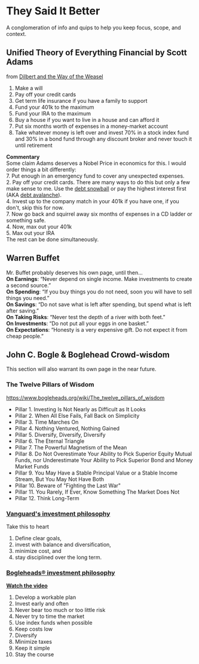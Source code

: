 # They Said It Better
A conglomeration of info and quips to help you keep focus, scope, and context.

## Unified Theory of Everything Financial by Scott Adams
from [Dilbert and the Way of the Weasel](http://smile.amazon.com/exec/obidos/ASIN/006052149X/dogberrypatch-20)

1. Make a will  
2. Pay off your credit cards  
3. Get term life insurance if you have a family to support  
4. Fund your 401k to the maximum  
5. Fund your IRA to the maximum  
6. Buy a house if you want to live in a house and can afford it  
7. Put six months worth of expenses in a money-market account  
8. Take whatever money is left over and invest 70% in a stock index fund and 30% in a bond fund through any discount broker and never touch it until retirement  

**Commentary**  
Some claim Adams deserves a Nobel Price in economics for this. I would order things a bit differently:  
7. Put enough in an emergency fund to cover any unexpected expenses.  
2. Pay off your credit cards. There are many ways to do this but only a few make sense to me. Use the [debt snowball](https://en.wikipedia.org/wiki/Debt-snowball_method) or pay the highest interest first (AKA [debt avalanche](https://www.google.com/webhp?sourceid=chrome-instant&ion=1&espv=2&ie=UTF-8#q=debt%20avalanche)).  
4. Invest up to the company match in your 401k if you have one, if you don't, skip this for now.  
7. Now go back and squirrel away six months of expenses in a CD ladder or something safe.  
4. Now, max out your 401k  
5. Max out your IRA  
The rest can be done simultaneously.  

## Warren Buffet
Mr. Buffet probably deserves his own page, until then...  
**On Earnings**: “Never depend on single income. Make investments to create a second source.”  
**On Spending**: “If you buy things you do not need, soon you will have to sell things you need.”  
**On Savings**: “Do not save what is left after spending, but spend what is left after saving.”  
**On Taking Risks**: “Never test the depth of a river with both feet.”  
**On Investments**: “Do not put all your eggs in one basket.”  
**On Expectations**: “Honesty is a very expensive gift. Do not expect it from cheap people.”  

## John C. Bogle & Boglehead Crowd-wisdom
This section will also warrant its own page in the near future.

### The Twelve Pillars of Wisdom
<https://www.bogleheads.org/wiki/The_twelve_pillars_of_wisdom>
* Pillar 1. Investing Is Not Nearly as Difficult as It Looks
* Pillar 2. When All Else Fails, Fall Back on Simplicity 
* Pillar 3. Time Marches On 
* Pillar 4. Nothing Ventured, Nothing Gained 
* Pillar 5. Diversify, Diversify, Diversify 
* Pillar 6. The Eternal Triangle 
* Pillar 7. The Powerful Magnetism of the Mean 
* Pillar 8. Do Not Overestimate Your Ability to Pick Superior Equity Mutual Funds, nor Underestimate Your Ability to Pick Superior Bond and Money Market Funds 
* Pillar 9. You May Have a Stable Principal Value or a Stable Income Stream, But You May Not Have Both 
* Pillar 10. Beware of "Fighting the Last War" 
* Pillar 11. You Rarely, If Ever, Know Something The Market Does Not 
* Pillar 12. Think Long-Term 

### [Vanguard's investment philosophy](https://www.bogleheads.org/wiki/Vanguard%27s_investment_philosophy)
Take this to heart  
1. Define clear goals,  
2. invest with balance and diversification,  
3. minimize cost, and  
4. stay disciplined over the long term.  

### [Bogleheads® investment philosophy](https://www.bogleheads.org/wiki/Bogleheads%C2%AE_investment_philosophy)
**[Watch the video](https://www.bogleheads.org/wiki/Video:Bogleheads%C2%AE_investment_philosophy)**  
1. Develop a workable plan  
2. Invest early and often  
3. Never bear too much or too little risk  
4. Never try to time the market  
5. Use index funds when possible  
6. Keep costs low  
7. Diversify  
8. Minimize taxes  
9. Keep it simple  
10. Stay the course  
